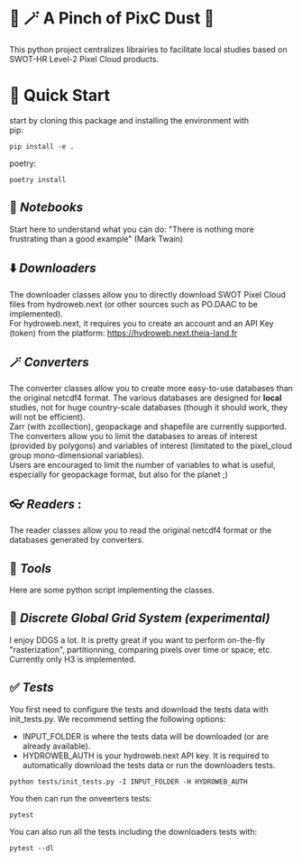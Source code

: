 # 🎩 🪄 A Pinch of PixC Dust 🐇

This python project centralizes librairies to facilitate local studies based on SWOT-HR Level-2 Pixel Cloud products.

# 🚀 Quick Start 
start by cloning  this package and installing the environment with  
pip: 
```
pip install -e .
```

poetry:
```
poetry install
```
## 📔 *Notebooks* 
Start here to understand what you can do: "There is nothing more frustrating than a good example" (Mark Twain)

## ⬇️ *Downloaders* 
The downloader classes allow you to directly download SWOT Pixel Cloud files from hydroweb.next (or other sources such as PO.DAAC to be implemented).  
For hydroweb.next, it requires you to create an account and an API Key (token) from the platform: https://hydroweb.next.theia-land.fr

## 🪄 *Converters* 
The converter classes allow you to create more easy-to-use databases than the original netcdf4 format. The various databases are designed for **local** studies, not for huge country-scale databases (though it should work, they will not be efficient).  
Zarr (with zcollection), geopackage and shapefile are currently supported.  
The converters allow you to limit the databases to areas of interest (provided by polygons) and variables of interest (limitated to the pixel_cloud group mono-dimensional variables).  
Users are encouraged to limit the number of variables to what is useful, especially for geopackage format, but also for the planet ;)

## 👓 *Readers* :
The reader classes allow you to read the original netcdf4 format or the databases generated by converters.

## 🧰 *Tools*
Here are some python script implementing the classes.

## 🔶 *Discrete Global Grid System (experimental)*
I enjoy DDGS a lot. It is pretty great if you want to perform on-the-fly "rasterization", partitionning, comparing pixels over time or space, etc.  
Currently only H3 is implemented.  

## ✅ *Tests*
You first need to configure the tests and download the tests data with init_tests.py. We recommend setting the following options:
- INPUT_FOLDER is where the tests data will be downloaded (or are already available).
- HYDROWEB_AUTH is your hydroweb.next API key. It is required to automatically download the tests data or run the downloaders tests.
```
python tests/init_tests.py -I INPUT_FOLDER -H HYDROWEB_AUTH
```

You then can run the onveerters tests:
```
pytest
```
You can also run all the tests including the downloaders tests with:
```
pytest --dl
```